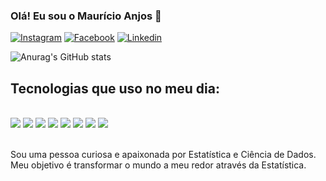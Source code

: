 ### Olá! Eu sou o Maurício Anjos 👋

[![Instagram](https://img.shields.io/badge/Instagram-E4405F?style=for-the-badge&logo=instagram&logoColor=white)]([https://www.instagram.com/](https://www.instagram.com/mauriciow02/))
[![Facebook](https://img.shields.io/badge/Facebook-1877F2?style=for-the-badge&logo=facebook&logoColor=white)]([https://www.instagram.com/](https://www.facebook.com/mauricioanjoss/))
[![Linkedin](https://img.shields.io/badge/LinkedIn-0077B5?style=for-the-badge&logo=linkedin&logoColor=white)](https://www.linkedin.com/in/mauricio-anjos-b0b732284)

![Anurag's GitHub stats](https://github-readme-stats.vercel.app/api?username=Mauricio235&show_icons=true&theme=cobalt)


## Tecnologias que uso no meu dia:

<div style = "display: inline_block"><br/>
  <img align: "center" alt: "hlml5" src = "https://img.shields.io/badge/Python-3776AB?style=for-the-badge&logo=python&logoColor=white"/>
  <img align: "center" alt: "hlml5" src = "https://img.shields.io/badge/Sass-CC6699?style=for-the-badge&logo=sass&logoColor=white"/>
  <img align: "center" alt: "hlml5" src = "https://img.shields.io/badge/R-276DC3?style=for-the-badge&logo=r&logoColor=white"/>
  <img align: "center" alt: "hlml5" src = "https://img.shields.io/badge/Markdown-000000?style=for-the-badge&logo=markdown&logoColor=white"/>
  <img align: "center" alt: "hlml5" src = "https://img.shields.io/badge/PostgreSQL-316192?style=for-the-badge&logo=postgresql&logoColor=white"/>
  <img align: "center" alt: "hlml5" src = "https://img.shields.io/badge/MySQL-00000F?style=for-the-badge&logo=mysql&logoColor=white"/>
  <img align: "center" alt: "hlml5" src = "https://img.shields.io/badge/Microsoft_Excel-217346?style=for-the-badge&logo=microsoft-excel&logoColor=white"/>
  <img align: "center" alt: "hlml5" src = "https://img.shields.io/badge/Amazon_AWS-232F3E?style=for-the-badge&logo=amazon-aws&logoColor=white"/>
</div><br/>

Sou uma pessoa curiosa e apaixonada por Estatística e Ciência de Dados. Meu objetivo é transformar o mundo a meu redor através da Estatística.




